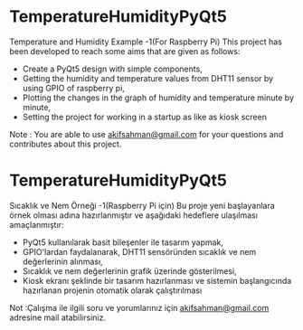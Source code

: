 # TemperatureHumidityPyQt5
Temperature and Humidity Example -1(For Raspberry Pi)
This project has been developed to reach some aims that are given as follows:
- Create a PyQt5 design with simple components,
- Getting the humidity and temperature values from DHT11 sensor by using GPIO of raspberry pi,
- Plotting the changes in the graph of humidity and temperature minute by minute,
- Setting the project for working in a startup as like as kiosk screen

Note : You are able to use akifsahman@gmail.com for your questions and contributes about this project.

# TemperatureHumidityPyQt5
Sıcaklık ve Nem Örneği -1(Raspberry Pi için)
Bu proje yeni başlayanlara örnek olması adına hazırlanmıştır ve aşağıdaki hedeflere ulaşılması amaçlanmıştır:
- PyQt5 kullanılarak basit bileşenler ile tasarım yapmak,
- GPIO'lardan faydalanarak, DHT11 sensöründen sıcaklık ve nem değerlerinin alınması,
- Sıcaklık ve nem değerlerinin grafik üzerinde gösterilmesi,
- Kiosk ekranı şeklinde bir tasarım hazırlanması ve sistemin başlangıcında hazırlanan projenin otomatik olarak çalıştırılması

Not  :Çalışma ile ilgili soru ve yorumlarınız için akifsahman@gmail.com adresine mail atabilirsiniz.
